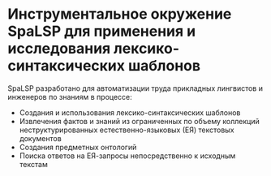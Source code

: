 # Инструментальное окружение SpaLSP для применения и исследования лексико-синтаксических шаблонов

SpaLSP разработано для автоматизации труда прикладных лингвистов и инженеров по знаниям в процессе: 
- Создания и использования лексико-синтаксических шаблонов
- Извлечения фактов и знаний из ограниченных по объему коллекций неструктурированных естественно-языковых (ЕЯ) текстовых документов
- Создания предметных онтологий
- Поиска ответов на ЕЯ-запросы непосредственно к исходным текстам
